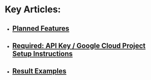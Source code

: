 # Key Articles:
* ## [Planned Features](https://github.com/ThioJoe/Auto-Synced-Translated-Dubs/wiki/Planned-Features)
* ## [**Required:** API Key / Google Cloud Project Setup Instructions](https://github.com/ThioJoe/Auto-Synced-Translated-Dubs/wiki/Instructions:-Obtaining-an-API-Key)
* ## [Result Examples](https://github.com/ThioJoe/Auto-Synced-Translated-Dubs/wiki/Examples)